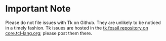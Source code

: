 Important Note
==========
Please do not file issues with Tk on Github. They are unlikely to be noticed in a timely fashion. Tk issues are hosted in the [tk fossil repository on core.tcl-lang.org](https://core.tcl-lang.org/tk/tktnew); please post them there.
